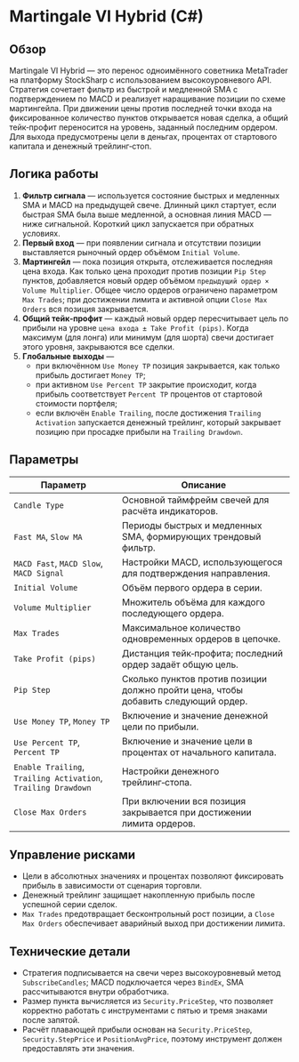 # Martingale VI Hybrid (C#)

## Обзор
Martingale VI Hybrid — это перенос одноимённого советника MetaTrader на платформу StockSharp с использованием высокоуровневого API. Стратегия сочетает фильтр из быстрой и медленной SMA с подтверждением по MACD и реализует наращивание позиции по схеме мартингейла. При движении цены против последней точки входа на фиксированное количество пунктов открывается новая сделка, а общий тейк‑профит переносится на уровень, заданный последним ордером. Для выхода предусмотрены цели в деньгах, процентах от стартового капитала и денежный трейлинг‑стоп.

## Логика работы
1. **Фильтр сигнала** — используется состояние быстрых и медленных SMA и MACD на предыдущей свече. Длинный цикл стартует, если быстрая SMA была выше медленной, а основная линия MACD — ниже сигнальной. Короткий цикл запускается при обратных условиях.
2. **Первый вход** — при появлении сигнала и отсутствии позиции выставляется рыночный ордер объёмом `Initial Volume`.
3. **Мартингейл** — пока позиция открыта, отслеживается последняя цена входа. Как только цена проходит против позиции `Pip Step` пунктов, добавляется новый ордер объёмом `предыдущий ордер × Volume Multiplier`. Общее число ордеров ограничено параметром `Max Trades`; при достижении лимита и активной опции `Close Max Orders` вся позиция закрывается.
4. **Общий тейк‑профит** — каждый новый ордер пересчитывает цель по прибыли на уровне `цена входа ± Take Profit (pips)`. Когда максимум (для лонга) или минимум (для шорта) свечи достигает этого уровня, закрываются все сделки.
5. **Глобальные выходы** —
   - при включённом `Use Money TP` позиция закрывается, как только прибыль достигает `Money TP`;
   - при активном `Use Percent TP` закрытие происходит, когда прибыль соответствует `Percent TP` процентов от стартовой стоимости портфеля;
   - если включён `Enable Trailing`, после достижения `Trailing Activation` запускается денежный трейлинг, который закрывает позицию при просадке прибыли на `Trailing Drawdown`.

## Параметры
| Параметр | Описание |
|----------|----------|
| `Candle Type` | Основной таймфрейм свечей для расчёта индикаторов.
| `Fast MA`, `Slow MA` | Периоды быстрых и медленных SMA, формирующих трендовый фильтр.
| `MACD Fast`, `MACD Slow`, `MACD Signal` | Настройки MACD, использующегося для подтверждения направления.
| `Initial Volume` | Объём первого ордера в серии.
| `Volume Multiplier` | Множитель объёма для каждого последующего ордера.
| `Max Trades` | Максимальное количество одновременных ордеров в цепочке.
| `Take Profit (pips)` | Дистанция тейк‑профита; последний ордер задаёт общую цель.
| `Pip Step` | Сколько пунктов против позиции должно пройти цена, чтобы добавить следующий ордер.
| `Use Money TP`, `Money TP` | Включение и значение денежной цели по прибыли.
| `Use Percent TP`, `Percent TP` | Включение и значение цели в процентах от начального капитала.
| `Enable Trailing`, `Trailing Activation`, `Trailing Drawdown` | Настройки денежного трейлинг‑стопа.
| `Close Max Orders` | При включении вся позиция закрывается при достижении лимита ордеров.

## Управление рисками
- Цели в абсолютных значениях и процентах позволяют фиксировать прибыль в зависимости от сценария торговли.
- Денежный трейлинг защищает накопленную прибыль после успешной серии сделок.
- `Max Trades` предотвращает бесконтрольный рост позиции, а `Close Max Orders` обеспечивает аварийный выход при достижении лимита.

## Технические детали
- Стратегия подписывается на свечи через высокоуровневый метод `SubscribeCandles`; MACD подключается через `BindEx`, SMA рассчитываются внутри обработчика.
- Размер пункта вычисляется из `Security.PriceStep`, что позволяет корректно работать с инструментами с пятью и тремя знаками после запятой.
- Расчёт плавающей прибыли основан на `Security.PriceStep`, `Security.StepPrice` и `PositionAvgPrice`, поэтому инструмент должен предоставлять эти значения.
